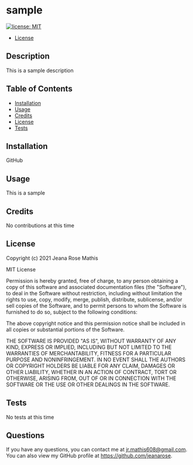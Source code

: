 # sample
[![license: MIT](https://img.shields.io/badge/License-MIT-yellow.svg)](https://opensource.org/licenses/MIT)
* [License](#license)
## Description
This is a sample description
## Table of Contents
* [Installation](#installation)
* [Usage](#usage)
* [Credits](#credits)
* [License](#license)
* [Tests](#tests)

## Installation
GitHub
## Usage
This is a sample
## Credits
No contributions at this time

## License
Copyright (c) 2021 Jeana Rose Mathis

MIT License
    
Permission is hereby granted, free of charge, to any person obtaining a copy
of this software and associated documentation files (the "Software"), to deal
in the Software without restriction, including without limitation the rights
to use, copy, modify, merge, publish, distribute, sublicense, and/or sell
copies of the Software, and to permit persons to whom the Software is
furnished to do so, subject to the following conditions:
    
The above copyright notice and this permission notice shall be included in all
copies or substantial portions of the Software.
    
THE SOFTWARE IS PROVIDED "AS IS", WITHOUT WARRANTY OF ANY KIND, EXPRESS OR
IMPLIED, INCLUDING BUT NOT LIMITED TO THE WARRANTIES OF MERCHANTABILITY,
FITNESS FOR A PARTICULAR PURPOSE AND NONINFRINGEMENT. IN NO EVENT SHALL THE
AUTHORS OR COPYRIGHT HOLDERS BE LIABLE FOR ANY CLAIM, DAMAGES OR OTHER
LIABILITY, WHETHER IN AN ACTION OF CONTRACT, TORT OR OTHERWISE, ARISING FROM,
OUT OF OR IN CONNECTION WITH THE SOFTWARE OR THE USE OR OTHER DEALINGS IN THE
SOFTWARE. 
## Tests
No tests at this time
## Questions
If you have any questions, you can contact me at jr.mathis608@gmail.com. 
You can also view my GitHub profile at https://github.com/jeanarose.
  